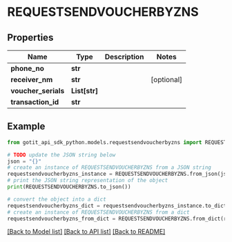 # REQUESTSENDVOUCHERBYZNS


## Properties

Name | Type | Description | Notes
------------ | ------------- | ------------- | -------------
**phone_no** | **str** |  | 
**receiver_nm** | **str** |  | [optional] 
**voucher_serials** | **List[str]** |  | 
**transaction_id** | **str** |  | 

## Example

```python
from gotit_api_sdk_python.models.requestsendvoucherbyzns import REQUESTSENDVOUCHERBYZNS

# TODO update the JSON string below
json = "{}"
# create an instance of REQUESTSENDVOUCHERBYZNS from a JSON string
requestsendvoucherbyzns_instance = REQUESTSENDVOUCHERBYZNS.from_json(json)
# print the JSON string representation of the object
print(REQUESTSENDVOUCHERBYZNS.to_json())

# convert the object into a dict
requestsendvoucherbyzns_dict = requestsendvoucherbyzns_instance.to_dict()
# create an instance of REQUESTSENDVOUCHERBYZNS from a dict
requestsendvoucherbyzns_from_dict = REQUESTSENDVOUCHERBYZNS.from_dict(requestsendvoucherbyzns_dict)
```
[[Back to Model list]](../README.md#documentation-for-models) [[Back to API list]](../README.md#documentation-for-api-endpoints) [[Back to README]](../README.md)


